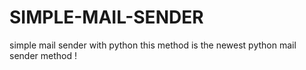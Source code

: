 # SIMPLE-MAIL-SENDER
simple mail sender with python 
this method is the newest python mail sender method !
